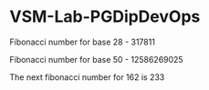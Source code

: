 # VSM-Lab-PGDipDevOps

Fibonacci number for base 28 - 317811

Fibonacci number for base 50 - 12586269025

The next fibonacci number for 162 is 233

